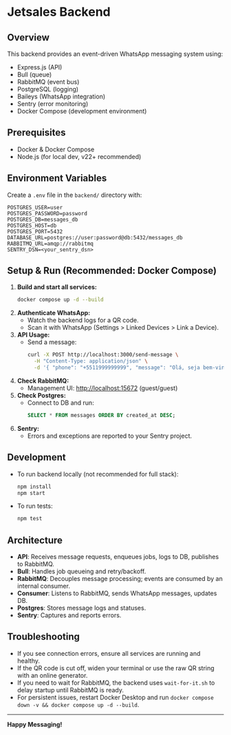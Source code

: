 # Jetsales Backend

## Overview
This backend provides an event-driven WhatsApp messaging system using:
- Express.js (API)
- Bull (queue)
- RabbitMQ (event bus)
- PostgreSQL (logging)
- Baileys (WhatsApp integration)
- Sentry (error monitoring)
- Docker Compose (development environment)

## Prerequisites
- Docker & Docker Compose
- Node.js (for local dev, v22+ recommended)

## Environment Variables
Create a `.env` file in the `backend/` directory with:
```
POSTGRES_USER=user
POSTGRES_PASSWORD=password
POSTGRES_DB=messages_db
POSTGRES_HOST=db
POSTGRES_PORT=5432
DATABASE_URL=postgres://user:password@db:5432/messages_db
RABBITMQ_URL=amqp://rabbitmq
SENTRY_DSN=<your_sentry_dsn>
```

## Setup & Run (Recommended: Docker Compose)
1. **Build and start all services:**
   ```sh
   docker compose up -d --build
   ```
2. **Authenticate WhatsApp:**
   - Watch the backend logs for a QR code.
   - Scan it with WhatsApp (Settings > Linked Devices > Link a Device).
3. **API Usage:**
   - Send a message:
     ```sh
     curl -X POST http://localhost:3000/send-message \
       -H "Content-Type: application/json" \
       -d '{ "phone": "+5511999999999", "message": "Olá, seja bem-vindo(a)!" }'
     ```
4. **Check RabbitMQ:**
   - Management UI: [http://localhost:15672](http://localhost:15672) (guest/guest)
5. **Check Postgres:**
   - Connect to DB and run:
     ```sql
     SELECT * FROM messages ORDER BY created_at DESC;
     ```
6. **Sentry:**
   - Errors and exceptions are reported to your Sentry project.

## Development
- To run backend locally (not recommended for full stack):
  ```sh
  npm install
  npm start
  ```
- To run tests:
  ```sh
  npm test
  ```

## Architecture
- **API**: Receives message requests, enqueues jobs, logs to DB, publishes to RabbitMQ.
- **Bull**: Handles job queueing and retry/backoff.
- **RabbitMQ**: Decouples message processing; events are consumed by an internal consumer.
- **Consumer**: Listens to RabbitMQ, sends WhatsApp messages, updates DB.
- **Postgres**: Stores message logs and statuses.
- **Sentry**: Captures and reports errors.

## Troubleshooting
- If you see connection errors, ensure all services are running and healthy.
- If the QR code is cut off, widen your terminal or use the raw QR string with an online generator.
- If you need to wait for RabbitMQ, the backend uses `wait-for-it.sh` to delay startup until RabbitMQ is ready.
- For persistent issues, restart Docker Desktop and run `docker compose down -v && docker compose up -d --build`.

---

**Happy Messaging!**
